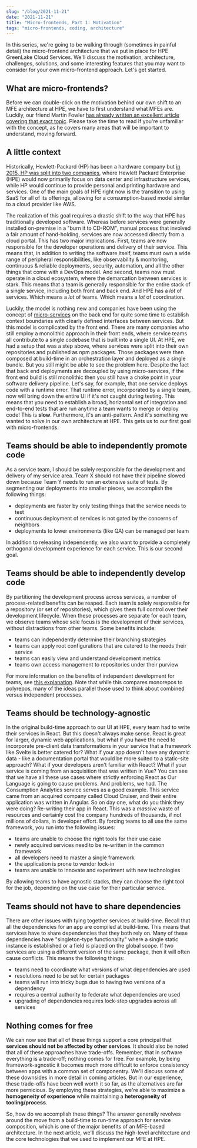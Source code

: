 ```yaml
---
slug: "/blog/2021-11-21"
date: "2021-11-21"
title: "Micro-frontends, Part 1: Motivation"
tags: "micro-frontends, coding, architecture"
---
```


In this series, we're going to be walking through (sometimes in painful detail) the micro-frontend architecture that we put in place for
HPE GreenLake Cloud Services. We'll discuss the motivation, architecture, challenges, solutions, and some interesting features that you may want to
consider for your own micro-frontend approach. Let's get started.

## What are micro-frontends?

Before we can double-click on the motivation behind our own shift to an MFE architecture at HPE, we have to first understand what MFEs are. Luckily, our
friend Martin Fowler [has already written an excellent article covering that exact topic](https://martinfowler.com/articles/micro-frontends.html). Please
take the time to read if you're unfamiliar with the concept, as he covers many areas that will be important to understand, moving forward.

## A little context

Historically, Hewlett-Packard (HP) has been a hardware company but [in 2015, HP was split into two companies](https://www.datacenterdynamics.com/en/news/hp-completes-separation-into-two-companies/),
where Hewlett Packard Enterprise (HPE) would now primarily focus on data center and infrastructure services, while HP would continue to provide personal and printing hardware and services.
One of the main goals of HPE right now is the transition to using SaaS for all of its offerings, allowing for a consumption-based model similar to a cloud
provider like AWS.

The realization of this goal requires a drastic shift to the way that HPE has traditionally developed software. Whereas before services were generally installed
on-premise in a "burn it to CD-ROM", manual process that involved a fair amount of hand-holding, services are now accessed directly from a cloud portal. This has two major implications.
First, teams are now responsible for the developer operations and delivery of their service. This means that, in addition to writing the software itself, teams must
own a wide range of peripheral responsibilities, like observability & monitoring, continuous & reliable deployments, security, automation, and all the other things that come
with a DevOps model. And second, teams now must operate in a cloud ecosystem, where the demarcation between services is stark. This means that a team is generally
responsible for the entire stack of a single service, including both front and back end. And HPE has a _lot_ of services. Which means a _lot_ of teams. Which means
a _lot_ of coordination.

Luckily, the model is nothing new and companies have been using the concept of [micro-services](https://martinfowler.com/articles/microservices.html) on the back end for quite some
time to establish context boundaries with clearly defined interfaces between services. But this model is complicated by the front end. There are many companies who still employ a monolithic approach in their front ends, where
service teams all contribute to a single codebase that is built into a single UI. At HPE, we had a setup that was a step above, where services were split into their own repositories and published
as npm packages. Those packages were then composed at build-time in an orchestration layer and deployed as a single bundle. But you still might be able to see the problem here. Despite the fact that back end deployments are
decoupled by using micro-services, if the front end build is still monolithic then you still have a choke point in your software delivery pipeline. Let's say, for example, that one service deploys
code with a runtime error. That runtime error, incorporated by a single team, now will bring down the entire UI if it's not caught during testing. This means that you need to establish a broad, horizontal
set of integration and end-to-end tests that are run anytime a team wants to merge or deploy code! This is **slow**. Furthermore, it's an anti-pattern. And it's something we wanted
to solve in our own architecture at HPE. This gets us to our first goal with micro-frontends.

## Teams should be able to independently promote code

As a service team, I should be solely responsible for the development and delivery of my service area. Team X should not have their pipeline slowed down because Team Y needs
to run an extensive suite of tests. By segmenting our deployments into smaller pieces, we accomplish the following things:

- deployments are faster by only testing things that the service needs to test
- continuous deployment of services is not gated by the concerns of neighbors
- deployments to lower environments (like QA) can be managed per team

In addition to releasing independently, we also want to provide a completely orthogonal development experience for each service. This is our second goal.

## Teams should be able to independently develop code

By partitioning the development process across services, a number of process-related benefits can be reaped. Each team is solely responsible for a
repository (or set of repositories), which gives them full control over their development lifecycle. When these processes are separate for each team, we observe
teams whose sole focus is the development of their services, without distractions from other teams. Some benefits include:

- teams can independently determine their branching strategies
- teams can apply root configurations that are catered to the needs their service
- teams can easily view and understand development metrics
- teams own access management to repositories under their purview

For more information on the benefits of independent development for teams, see [this explanation](https://github.com/joelparkerhenderson/monorepo-vs-polyrepo). Note that
while this compares monorepos to polyrepos, many of the ideas parallel those used to think about combined versus independent processes.

## Teams should be technology-agnostic

In the original build-time approach to our UI at HPE, every team had to write their services in React. But this doesn't always make sense. React is great for larger, dynamic web
applications, but what if you have the need to incorporate pre-client data transformations in your service that a framework like Svelte is better catered for? What if your app doesn't have any dynamic data - like a documentation portal
that would be more suited to a static-site approach? What if your developers aren't familiar with React? What if your service is coming from an acquisition that was
written in Vue? You can see that we have all these use cases where strictly enforcing React as Our Language is going to cause problems. And problems, we had. The Consumption Analytics
service serves as a good example. This service came from an acquired company called Cloud Cruiser, and their entire application was written in Angular. So on
day one, what do you think they were doing? Re-writing their app in React. This was a _massive_ waste of resources and certainly cost the company hundreds of thousands, if not
millions of dollars, in developer effort. By forcing teams to all use the same framework, you run into the following issues:

- teams are unable to choose the right tools for their use case
- newly acquired services need to be re-written in the common framework
- all developers need to master a single framework
- the application is prone to vendor lock-in
- teams are unable to innovate and experiment with new technologies

By allowing teams to have agnostic stacks, they can choose the right tool for the job, depending on the use case for their particular service.

## Teams should not have to share dependencies

There are other issues with tying together services at build-time. Recall that all the dependencies for an app are compiled at build-time. This means that services have
to share dependencies that they both rely on. Many of these dependencies have "singleton-type functionality" where a single static instance is established or a field is placed
on the global scope. If two services are using a different version of the same package, then it will often cause conflicts. This means the following things:

- teams need to coordinate what versions of what dependencies are used
- resolutions need to be set for certain packages
- teams will run into tricky bugs due to having two versions of a dependency
- requires a central authority to federate what dependencies are used
- upgrading of dependencies requires lock-step upgrades across all services

## Nothing comes for free

We can now see that all of these things support a core principal that **services should not be affected by other services**. It should also be noted that all of these approaches
have trade-offs. Remember, that in software everything is a trade-off; nothing comes for free. For example, by being framework-agnostic it becomes much more difficult to enforce
consistency between apps with a common set of componentry. We'll discuss some of these downsides in more detail in coming articles. But in our experience, these trade-offs have
been well worth it so far, as the alternatives are far more pernicious. By employing these strategies, we're able to maximize a **homogeneity of experience** while maintaining
a **heterogeneity of tooling/process**.

So, how do we accomplish these things? The answer generally revolves around the move from a build-time to run-time approach for service composition, which is one of the
major benefits of an MFE-based architecture. In the next article, we'll discuss the high-level architecture and the core technologies that we used to implement
our MFE at HPE.
